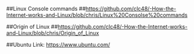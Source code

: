 ##Linux Console commands
##https://github.com/clc48/-How-the-Internet-works-and-Linux/blob/chris/Linux%20Consolse%20commands

##Origin of Linux
##https://github.com/clc48/-How-the-Internet-works-and-Linux/blob/chris/Origin_of_Linux

##Ubuntu Link: https://www.ubuntu.com/